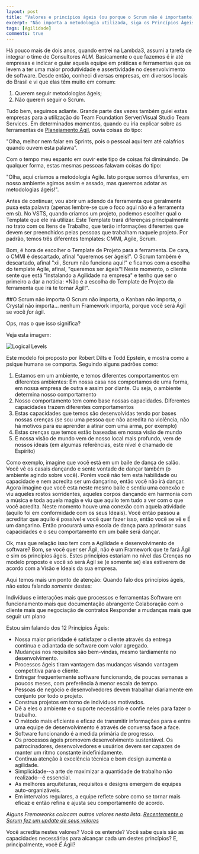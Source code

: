 ```yaml
---
layout: post
title: "Valores e princípios ágeis (ou porque o Scrum não é importante)"
excerpt: "Não importa a metodologia utilizada, siga os Princípios Ágeis"
tags: [Agilidade]
comments: true
---
```


Há pouco mais de dois anos, quando entrei na Lambda3, assumi a tarefa de integrar o time de Consultores ALM. Basicamente o que fazemos é ir até empresas e indicar e guiar aquela equipe em práticas e ferramentas que os levem a ter uma maior produtividade e assertividade no desenvolvimento de software. Desde então, conheci diversas empresas, em diversos locais do Brasil e vi que elas têm muito em comum:

1. Querem seguir metodologias ágeis;
1. Não querem seguir o Scrum.

Tudo bem, seguimos adiante. Grande parte das vezes também guiei estas empresas para a utilização do Team Foundation Server/Visual Studio Team Services. Em determinados momentos, quando eu iria explicar sobre as ferramentas de [Planejamento Ágil](https://www.visualstudio.com/en-us/features/agiletools-vs.aspx), ouvia coisas do tipo:

"Olha, melhor nem falar em Sprints, pois o pessoal aqui tem até calafrios quando ouvem esta palavra".

Com o tempo meu espanto em ouvir este tipo de coisas foi diminuindo. De qualquer forma, estas mesmas pessoas falavam coisas do tipo:

"Olha, aqui criamos a metodologia <Nome da Empresa>Agile. Isto porque somos diferentes, em nosso ambiente agimos assim e assado, mas queremos adotar as metodologias ágeis!".

Antes de continuar, vou abrir um adendo da ferramenta que geralmente puxa esta palavra (apenas lembre-se que o foco aqui não é a ferramenta em si). No VSTS, quando criamos um projeto, podemos escolher qual o Template que ele irá utilizar. Este Template trará diferenças principalmente no trato com os Itens de Trabalho, que terão informações diferentes que devem ser preenchidos pelas pessoas que trabalham naquele projeto. Por padrão, temos três diferentes templates: CMMI, Agile, Scrum.

Bom, é hora de escolher o Template de Projeto para a ferramenta. De cara, o CMMI é descartado, afinal "queremos ser ágeis!". O Scrum também é descartado, afinal "xii, Scrum não funciona aqui!" e ficamos com a escolha do template Agile, afinal, "queremos ser ágeis"! Neste momento, o cliente sente que está "Instalando a Agilidade na empresa" e tenho que ser o primeiro a dar a notícia: *Não é a escolha do Template de Projeto da ferramenta que irá te tornar Ágil!".

##O Scrum não importa
O Scrum não importa, o Kanban não importa, o Crystal não importa... nenhum Framework importa, porque você será Ágil se você _for_ ágil.

Ops, mas o que isso significa?

Veja esta imagem:

![Logical Levels]({{site.url}}/images/LogicalLevels.png)

Este modelo foi proposto por Robert Dilts e Todd Epstein, e mostra como a psique humana se comporta. Seguindo alguns padrões como:

1. Estamos em um ambiente, e temos diferentes comportamentos em diferentes ambientes: Em nossa casa nos comportamos de uma forma, em nossa empresa de outra e assim por diante. Ou seja, o ambiente determina nosso comportamento
1. Nosso comportamento tem como base nossas capacidades. Diferentes capacidades trazem diferentes comportamentos
1. Estas capacidades que temos são desenvolvidas tendo por bases nossas crenças (se sou uma pessoa que não acredita na violência, não há motivos para eu aprender a atirar com uma arma, por exemplo)
1. Estas crenças que temos estão baseadas em nossa visão de mundo
1. E nossa visão de mundo vem de nosso local mais profundo, vem de nossos ideais (em algumas referências, este nível é chamado de Espírito)

Como exemplo, imagine que você está em um baile de dança de salão. Você vê os casais dançando e sente vontade de dançar também (o ambiente agindo sobre você). Porém você não tem esta habilidade ou capacidade e nem acredita ser um dançarino, então você não irá dançar.
Agora imagine que você esta neste mesmo baile e sentiu uma conexão e viu aqueles rostos sorridentes, aqueles corpos dançando em harmonia com a música e toda aquela magia e viu que aquilo tem tudo a ver com o que você acredita. Neste momento houve uma conexão com aquela atividade (aquilo foi em conformidade com os seus Ideais). Você então passou a acreditar que aquilo é possível e você quer fazer isso, então você se vê e É um dançarino. Então procurará uma escola de dança para aprimorar suas capacidades e o seu comportamento em um baile será dançar.

Ok, mas que relação isso tem com a Agilidade e desenvolvimento de software? Bom, se você quer ser Ágil, não é um Framework que te fará Ágil e sim os princípios ágeis. Estes princípios estariam no nível das Crenças no modelo proposto e você só será Ágil se (e somente se) elas estiverem de acordo com a Visão e Ideais da sua empresa. 

Aqui temos mais um ponto de atenção: Quando falo dos princípios ágeis, não estou falando _somente_ destes:

Indivíduos e interações mais que processos e ferramentas
Software em funcionamento mais que documentação abrangente
Colaboração com o cliente mais que negociação de contratos
Responder a mudanças mais que seguir um plano

Estou sim falando dos 12 Princípios Ágeis:

* Nossa maior prioridade é satisfazer o cliente através da entrega contínua e adiantada de software com valor agregado. 
* Mudanças nos requisitos são bem-vindas, mesmo tardiamente no desenvolvimento. 
* Processos ágeis tiram vantagem das mudanças visando vantagem competitiva para o cliente. 
* Entregar frequentemente software funcionando, de poucas semanas a poucos meses, com preferência à menor escala de tempo. 
* Pessoas de negócio e desenvolvedores devem trabalhar diariamente em conjunto por todo o projeto. 
* Construa projetos em torno de indivíduos motivados. 
* Dê a eles o ambiente e o suporte necessário e confie neles para fazer o trabalho. 
* O método mais eficiente e eficaz de transmitir informações para e entre uma equipe de desenvolvimento é através de conversa face a face. 
* Software funcionando é a medida primária de progresso. 
* Os processos ágeis promovem desenvolvimento sustentável. Os patrocinadores, desenvolvedores e usuários devem ser capazes de manter um ritmo constante indefinidamente. 
* Contínua atenção à excelência técnica e bom design aumenta a agilidade. 
* Simplicidade--a arte de maximizar a quantidade de trabalho não realizado--é essencial. 
* As melhores arquiteturas, requisitos e designs emergem de equipes auto-organizáveis. 
* Em intervalos regulares, a equipe reflete sobre como se tornar mais eficaz e então refina e ajusta seu comportamento de acordo.

_Alguns Fremoworks colocam outros valores nesta lista. [Recentemente o Scrum fez um update de seus valores](http://blog.lambda3.com.br/tag/scrumguide-update/)_

Você acredita nestes valores? Você os entende? Você sabe quais são as capacidades necessárias para alcançar cada um destes princípios? E, principalmente, você *É* Ágil?


